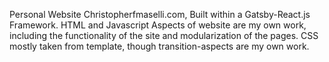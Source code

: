 Personal Website Christopherfmaselli.com, Built within a Gatsby-React.js Framework. HTML and Javascript Aspects of website are my own work, including the functionality of the site and modularization of the pages. CSS mostly taken from template, though transition-aspects are my own work. 
